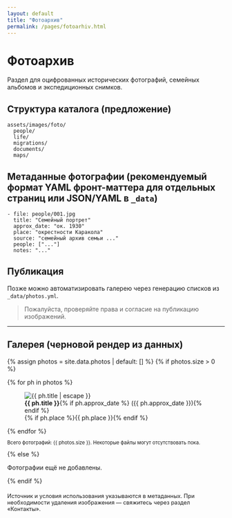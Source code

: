 ```yaml
---
layout: default
title: "Фотоархив"
permalink: /pages/fotoarhiv.html
---
```

# Фотоархив

Раздел для оцифрованных исторических фотографий, семейных альбомов и экспедиционных снимков.

## Структура каталога (предложение)
```
assets/images/foto/
  people/
  life/
  migrations/
  documents/
  maps/
```

## Метаданные фотографии (рекомендуемый формат YAML фронт-маттера для отдельных страниц или JSON/YAML в `_data`)
```
- file: people/001.jpg
  title: "Семейный портрет"
  approx_date: "ок. 1930"
  place: "окрестности Каракола"
  source: "семейный архив семьи ..."
  people: ["..."]
  notes: "..."
```

## Публикация
Позже можно автоматизировать галерею через генерацию списков из `_data/photos.yml`.

> Пожалуйста, проверяйте права и согласие на публикацию изображений.

---
## Галерея (черновой рендер из данных)
{% assign photos = site.data.photos | default: [] %}
{% if photos.size > 0 %}
<div class="gallery-grid" id="photo-gallery">
  {% for ph in photos %}
  <figure data-title="{{ ph.title | escape }}" data-place="{{ ph.place | escape }}">
    <img loading="lazy" src="{{ ('/assets/images/foto/' | append: ph.file) | relative_url }}" alt="{{ ph.title | escape }}" />
    <figcaption>
      <strong>{{ ph.title }}</strong>{% if ph.approx_date %} <span class="muted">({{ ph.approx_date }})</span>{% endif %}<br>
      {% if ph.place %}<span class="muted">{{ ph.place }}</span>{% endif %}
    </figcaption>
  </figure>
  {% endfor %}
</div>
<p class="muted" style="font-size:.7rem;">Всего фотографий: {{ photos.size }}. Некоторые файлы могут отсутствовать пока.</p>
{% else %}
<p>Фотографии ещё не добавлены.</p>
{% endif %}

<p style="margin-top:1.2rem;font-size:.8rem;">Источник и условия использования указываются в метаданных. При необходимости удаления изображения — свяжитесь через раздел «Контакты».</p>
